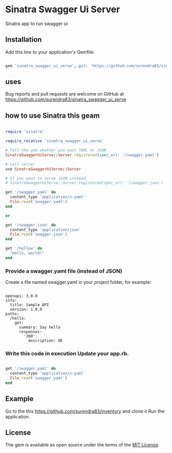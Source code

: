 # Sinatra Swagger Ui Server

Sinatra app to run swagger ui

## Installation

Add this line to your application's Gemfile:

```ruby

gem 'sinatra_swagger_ui_serve', git: 'https://github.com/surendra83/sinatra_swagger_ui_serve'

```
## uses

Bug reports and pull requests are welcome on GitHub at https://github.com/surendra83/sinatra_swagger_ui_serve


## how to use Sinatra this geam


```Ruby

require 'sinatra'

require_relative 'sinatra_swagger_ui_serve'

# Tell the gem whether you want YAML or JSON
SinatraSwaggerUiServe::Server.registered(spec_url: '/swagger.yaml')

# call server
use SinatraSwaggerUiServe::Server

# If you want to serve JSON instead:
# SinatraSwaggerUiServe::Server.registered(spec_url: '/swagger.json')

get '/swagger.yaml' do
  content_type 'application/x-yaml'
  File.read('swagger.yaml')
end

or

get '/swagger.json' do
  content_type 'application/json'
  File.read('swagger.json')
end

get '/hellow' do
  "Hello, world!"
end

```

### Provide a swagger.yaml file (instead of JSON)
Create a file named swagger.yaml in your project folder, for example:

```yamal

openapi: 3.0.0
info:
  title: Sample API
  version: 1.0.0
paths:
  /hello:
    get:
      summary: Say hello
      responses:
        '200':
          description: OK

```

### Write this code in execution Update your app.rb. 

```Ruby

get '/swagger.yaml' do
  content_type 'application/x-yaml'
  File.read('swagger.yaml')
end

```

## Example 
Go to the this https://github.com/surendra83/inventory and clone it
Run the application.
 


## License

The gem is available as open source under the terms of the [MIT License](http://opensource.org/licenses/MIT).
